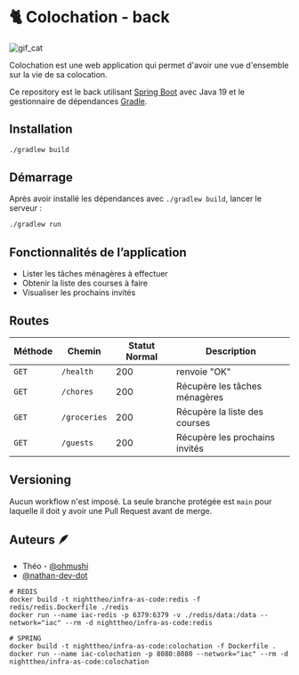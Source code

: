 # 🐈 Colochation - back


![gif_cat](https://media.giphy.com/media/VCyJwT1DZEWyqU95oS/giphy.gif)

Colochation est une web application qui permet d'avoir une vue d'ensemble sur la vie de sa colocation.

Ce repository est le back utilisant [Spring Boot](https://spring.io/projects/spring-boot)
avec Java 19 et le gestionnaire de dépendances [Gradle](https://gradle.org/).

## Installation

```bash
./gradlew build
```

## Démarrage

Après avoir installé les dépendances avec `./gradlew build`, lancer le serveur :

```bash
./gradlew run
```


## Fonctionnalités de l’application

- Lister les tâches ménagères à effectuer
- Obtenir la liste des courses à faire
- Visualiser les prochains invités

## Routes
| Méthode | Chemin       | Statut Normal | Description                    |
|---------|--------------|---------------|--------------------------------|
| `GET`   | `/health`    | 200           | renvoie "OK"                   |
| `GET`   | `/chores`    | 200           | Récupère les tâches ménagères  |
| `GET`   | `/groceries` | 200           | Récupère la liste des courses  |
| `GET`   | `/guests`    | 200           | Récupère les prochains invités |

## Versioning

Aucun workflow n'est imposé. La seule branche protégée est `main` pour laquelle il doit y avoir une Pull Request avant
de merge.

## Auteurs 🪶

- Théo - [@ohmushi](https://github.com/ohmushi)
- [@nathan-dev-dot](https://github.com/nathan-dev-dot)

```shell
# REDIS
docker build -t nighttheo/infra-as-code:redis -f redis/redis.Dockerfile ./redis
docker run --name iac-redis -p 6379:6379 -v ./redis/data:/data --network="iac" --rm -d nighttheo/infra-as-code:redis
```

```shell
# SPRING
docker build -t nighttheo/infra-as-code:colochation -f Dockerfile . 
docker run --name iac-colochation -p 8080:8080 --network="iac" --rm -d nighttheo/infra-as-code:colochation
```